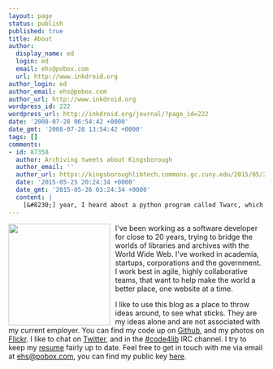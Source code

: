 ```yaml
---
layout: page
status: publish
published: true
title: About
author:
  display_name: ed
  login: ed
  email: ehs@pobox.com
  url: http://www.inkdroid.org
author_login: ed
author_email: ehs@pobox.com
author_url: http://www.inkdroid.org
wordpress_id: 222
wordpress_url: http://inkdroid.org/journal/?page_id=222
date: '2008-07-28 06:54:42 +0000'
date_gmt: '2008-07-28 13:54:42 +0000'
tags: []
comments:
- id: 87358
  author: Archiving tweets about Kingsborough
  author_email: ''
  author_url: https://kingsboroughlibtech.commons.gc.cuny.edu/2015/05/25/archiving-tweets-about-kingsborough/
  date: '2015-05-25 20:24:34 +0000'
  date_gmt: '2015-05-26 03:24:34 +0000'
  content: |
    [&#8230;] year, I heard about a python program called Twarc, which was developed by Ed Summers, a software developer at the University of Maryland, to capture and archive tweets. Back in August, [&#8230;]
---
```


<p><a href="https://secure.flickr.com/photos/inkdroid/4978991547/"><img src="http://inkdroid.org/images/ed-graham.jpg" style="float: left; width: 200px; margin-right: 10px;" /></a></p>

I've been working as a software developer for close to 20 years, trying to bridge the worlds of libraries and archives with the World Wide Web. I've worked in academia, startups, corporations and the government. I work best in agile, highly collaborative teams, that want to help make the world a better place, one website at a time.

I like to use this blog as a place to throw ideas around, to see what sticks.  They are my ideas alone and are not associated with my current employer. You can find my code up on <a href="http://github.com/edsu">Github</a>, and my photos on <a href="https://secure.flickr.com/photos/inkdroid">Flickr</a>. I like to chat on <a href="http://twitter.com/edsu">Twitter</a>, and in the <a href="irc://freenode.net/code4lib">#code4lib</a> IRC channel. I try to keep my <a href="http://inkdroid.org/ehs/">resume</a> fairly up to date. Feel free to get in touch with me via email at <a href="mailto:ehs@pobox.com">ehs@pobox.com</a>, you can find my public key <a href="https://keybase.io/edsu/key.asc">here</a>.
